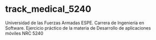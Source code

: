 # track_medical_5240
Universidad de las Fuerzas Armadas ESPE. Carrera de Ingeniería en Software. Ejercicio práctico de la materia de Desarrollo de aplicaciones móviles NRC 5240
